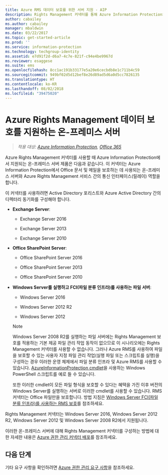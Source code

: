 ```yaml
---
title: Azure RMS 데이터 보호를 위한 서버 지원 - AIP
description: Rights Management 커넥터를 통해 Azure Information Protection의 Azure Rights Management 서비스를 사용할 수 있는 온-프레미스 서버 제품을 식별합니다.
author: cabailey
ms.author: cabailey
manager: mbaldwin
ms.date: 03/22/2017
ms.topic: get-started-article
ms.prod: ''
ms.service: information-protection
ms.technology: techgroup-identity
ms.assetid: e7d91f2d-d6a7-4c7e-821f-c94e4be9967d
ms.reviewer: esaggese
ms.suite: ems
ms.openlocfilehash: 8cc1ac191b33177e5a20e6cecbdb8e1c711b4c59
ms.sourcegitcommit: 949bf02d5d12bef8e26d89ad5d6a0d5cc7826135
ms.translationtype: HT
ms.contentlocale: ko-KR
ms.lasthandoff: 08/02/2018
ms.locfileid: "39475020"
---
```

# <a name="on-premises-servers-that-support-azure-rights-management-data-protection"></a>Azure Rights Management 데이터 보호를 지원하는 온-프레미스 서버

>*적용 대상: [Azure Information Protection](https://azure.microsoft.com/pricing/details/information-protection), [Office 365](http://download.microsoft.com/download/E/C/F/ECF42E71-4EC0-48FF-AA00-577AC14D5B5C/Azure_Information_Protection_licensing_datasheet_EN-US.pdf)*

Azure Rights Management 커넥터를 사용할 때 Azure Information Protection에서 지원되는 온-프레미스 서버 제품은 다음과 같습니다. 이 커넥터는 Azure Information Protection에서 Office 문서 및 메일을 보호하는 데 사용되는 온-프레미스 서버와 Azure Rights Management 서비스 간의 통신 인터페이스(릴레이) 역할을 합니다. 

이 커넥터를 사용하려면 Active Directory 포리스트와 Azure Active Directory 간의 디렉터리 동기화를 구성해야 합니다.

-   **Exchange Server**:

    -   Exchange Server 2016

    -   Exchange Server 2013

    -   Exchange Server 2010

-   **Office SharePoint Server**:

    -   Office SharePoint Server 2016

    -   Office SharePoint Server 2013

    -   Office SharePoint Server 2010

-   **Windows Server를 실행하고 FCI(파일 분류 인프라)를 사용하는 파일 서버**:

    -   Windows Server 2016

    -   Windows Server 2012 R2

    -   Windows Server 2012

    > [!NOTE]
    > Windows Server 2008 R2를 실행하는 파일 서버에는 Rights Management 보호를 적용하는 기본 제공 파일 관리 작업 동작이 없으므로 이 시나리오에는 Rights Management 커넥터를 사용할 수 없습니다. 그러나 Azure RMS를 사용하여 파일을 보호할 수 있는 사용자 지정 파일 관리 작업(실행 파일 또는 스크립트를 실행)을 구성하는 경우 이러한 운영 체제에서 파일 분류 인프라 및 Azure RMS를 사용할 수 있습니다. [AzureInformationProtection cmdlet](/powershell/azureinformationprotection/vlatest/aip)을 사용하는 Windows PowerShell 스크립트를 예로 들 수 있습니다.
    > 
    > 또한 이러한 cmdlet이 모든 파일 형식을 보호할 수 있다는 혜택을 가진 이후 버전의 Windows Server를 실행하는 서버로 이러한 cmdlet를 사용할 수 있습니다. RMS 커넥터는 Office 파일만을 보호합니다. 방법 지침은 [Windows Server FCI(파일 분류 인프라)를 사용하는 RMS 보호](./rms-client/configure-fci.md)를 참조하세요.

Rights Management 커넥터는 Windows Server 2016, Windows Server 2012 R2, Windows Server 2012 및 Windows Server 2008 R2에서 지원됩니다.

이러한 온-프레미스 서버에 대해 Rights Management 커넥터를 구성하는 방법에 대한 자세한 내용은 [Azure 권한 관리 커넥터 배포](./deploy-use/deploy-rms-connector.md)를 참조하세요.

## <a name="next-steps"></a>다음 단계
기타 요구 사항을 확인하려면 [Azure 권한 관리 요구 사항](requirements.md)을 참조하세요.
